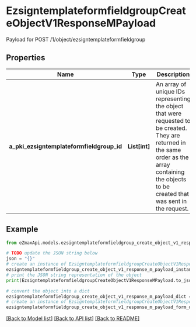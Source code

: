# EzsigntemplateformfieldgroupCreateObjectV1ResponseMPayload

Payload for POST /1/object/ezsigntemplateformfieldgroup

## Properties

Name | Type | Description | Notes
------------ | ------------- | ------------- | -------------
**a_pki_ezsigntemplateformfieldgroup_id** | **List[int]** | An array of unique IDs representing the object that were requested to be created.  They are returned in the same order as the array containing the objects to be created that was sent in the request. | 

## Example

```python
from eZmaxApi.models.ezsigntemplateformfieldgroup_create_object_v1_response_m_payload import EzsigntemplateformfieldgroupCreateObjectV1ResponseMPayload

# TODO update the JSON string below
json = "{}"
# create an instance of EzsigntemplateformfieldgroupCreateObjectV1ResponseMPayload from a JSON string
ezsigntemplateformfieldgroup_create_object_v1_response_m_payload_instance = EzsigntemplateformfieldgroupCreateObjectV1ResponseMPayload.from_json(json)
# print the JSON string representation of the object
print(EzsigntemplateformfieldgroupCreateObjectV1ResponseMPayload.to_json())

# convert the object into a dict
ezsigntemplateformfieldgroup_create_object_v1_response_m_payload_dict = ezsigntemplateformfieldgroup_create_object_v1_response_m_payload_instance.to_dict()
# create an instance of EzsigntemplateformfieldgroupCreateObjectV1ResponseMPayload from a dict
ezsigntemplateformfieldgroup_create_object_v1_response_m_payload_form_dict = ezsigntemplateformfieldgroup_create_object_v1_response_m_payload.from_dict(ezsigntemplateformfieldgroup_create_object_v1_response_m_payload_dict)
```
[[Back to Model list]](../README.md#documentation-for-models) [[Back to API list]](../README.md#documentation-for-api-endpoints) [[Back to README]](../README.md)


